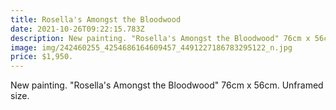 ```yaml
---
title: Rosella's Amongst the Bloodwood
date: 2021-10-26T09:22:15.783Z
description: New painting. "Rosella's Amongst the Bloodwood" 76cm x 56cm. Unframed size.
image: img/242460255_4254686164609457_4491227186783295122_n.jpg
price: $1,950.
---
```

New painting. "Rosella's Amongst the Bloodwood" 76cm x 56cm. Unframed size.